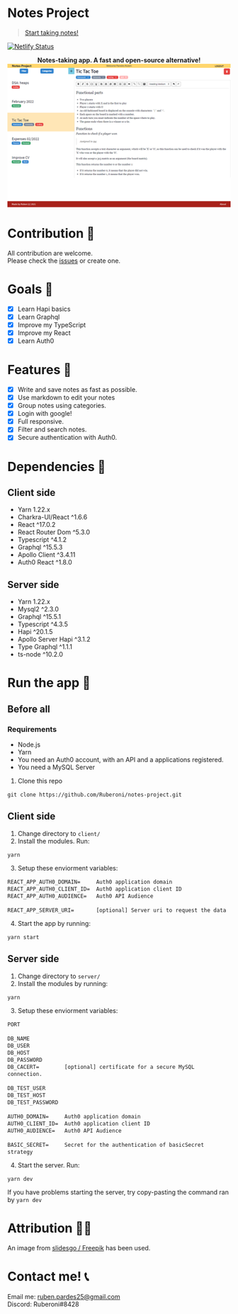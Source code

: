 # Notes Project
> [Start taking notes!](https://notes-project-1.netlify.app/)


[![Netlify Status](https://api.netlify.com/api/v1/badges/c1b566dd-bdf3-487c-a177-fdc2aacb6542/deploy-status)](https://app.netlify.com/sites/jovial-engelbart-bf785b/deploys)

<p align="center">
  <b>Notes-taking app. A fast and open-source alternative!</b>
  <img src="docs/webappscreenshot3.png"/> 
</p>

# Contribution 🤝
All contribution are welcome.\
Please check the [issues](https://github.com/Ruberoni/notes-project/issues) or create one.

# Goals 🚩
- [X] Learn Hapi basics
- [X] Learn Graphql
- [X] Improve my TypeScript
- [X] Improve my React
- [X] Learn Auth0

# Features 🏏
- [X] Write and save notes as fast as possible.
- [X] Use markdown to edit your notes
- [X] Group notes using categories.
- [X] Login with google!
- [X] Full responsive.
- [X] Filter and search notes.
- [X] Secure authentication with Auth0.

# Dependencies 🧠
## Client side
- Yarn 1.22.x
- Charkra-UI/React ^1.6.6
- React ^17.0.2
- React Router Dom ^5.3.0
- Typescript ^4.1.2
- Graphql ^15.5.3
- Apollo Client ^3.4.11
- Auth0 React ^1.8.0

## Server side
- Yarn 1.22.x
- Mysql2 ^2.3.0
- Graphql ^15.5.1
- Typescript ^4.3.5
- Hapi ^20.1.5
- Apollo Server Hapi ^3.1.2
- Type Graphql ^1.1.1
- ts-node ^10.2.0
# Run the app 🚗
## Before all
### Requirements
- Node.js
- Yarn
- You need an Auth0 account, with an API and a applications registered.
- You need a MySQL Server

1. Clone this repo
```
git clone https://github.com/Ruberoni/notes-project.git
```
## Client side

1. Change directory to `client/`
2. Install the modules. Run:
```
yarn
```
3. Setup these enviorment variables:
```
REACT_APP_AUTH0_DOMAIN=     Auth0 application domain
REACT_APP_AUTH0_CLIENT_ID=  Auth0 application client ID
REACT_APP_AUTH0_AUDIENCE=   Auth0 API Audience

REACT_APP_SERVER_URI=       [optional] Server uri to request the data
```
4. Start the app by running:
```
yarn start
```

## Server side

1. Change directory to `server/`
2. Install the modules by running:
```
yarn
```
3. Setup these enviorment variables:
```
PORT

DB_NAME
DB_USER
DB_HOST
DB_PASSWORD
DB_CACERT=        [optional] certificate for a secure MySQL connection. 

DB_TEST_USER
DB_TEST_HOST
DB_TEST_PASSWORD

AUTH0_DOMAIN=     Auth0 application domain
AUTH0_CLIENT_ID=  Auth0 application client ID
AUTH0_AUDIENCE=   Auth0 API Audience

BASIC_SECRET=     Secret for the authentication of basicSecret strategy
```
4. Start the server. Run:
```
yarn dev
```
If you have problems starting the server, try copy-pasting the command ran by `yarn dev`
# Attribution 🤼‍♂️
An image from [slidesgo / Freepik](http://www.freepik.com) has been used.
# Contact me! 📞
Email me: [ruben.pardes25@gmail.com](mailto:ruben.pardes25@gmail.com)\
Discord: Ruberoni#8428